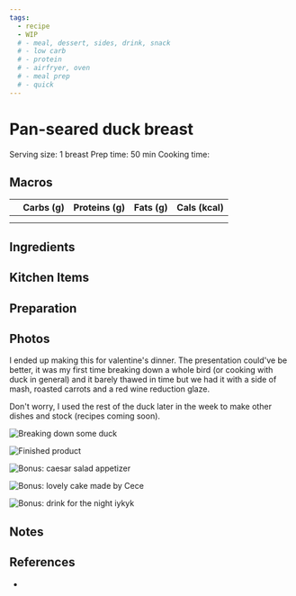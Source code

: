 ```yaml
---
tags:
  - recipe
  - WIP
  # - meal, dessert, sides, drink, snack
  # - low carb
  # - protein
  # - airfryer, oven
  # - meal prep
  # - quick
---
```

# Pan-seared duck breast

Serving size: 1 breast
Prep time: 50 min
Cooking time:

## Macros

|  | Carbs (g) | Proteins (g) | Fats (g) | Cals (kcal) |
| --- | --- | --- | --- | --- |
|  |  |  |  |  |
|  |  |  |  |  |

## Ingredients

## Kitchen Items

## Preparation

## Photos

I ended up making this for valentine's dinner. The presentation could've be better, it was my first time breaking down a whole bird (or cooking with duck in general) and it barely thawed in time but we had it with a side of mash, roasted carrots and a red wine reduction glaze.

Don't worry, I used the rest of the duck later in the week to make other dishes and stock (recipes coming soon).

![Breaking down some duck](https://res.cloudinary.com/drwjkxxud/image/upload/v1721090366/carving_duck_nmb88u.jpg)

![Finished product](https://res.cloudinary.com/drwjkxxud/image/upload/v1721090221/duck_breast_jjcip1.png)

![Bonus: caesar salad appetizer](https://res.cloudinary.com/drwjkxxud/image/upload/v1721090282/valentines_appetizer_yce3qd.png)

![Bonus: lovely cake made by Cece](https://res.cloudinary.com/drwjkxxud/image/upload/v1721090368/valentines_homemade_cake_2024_kmlgjr.jpg)

![Bonus: drink for the night iykyk](https://res.cloudinary.com/drwjkxxud/image/upload/v1721090374/valentines_wine_2024_nibazr.jpg)

## Notes

## References

- []()